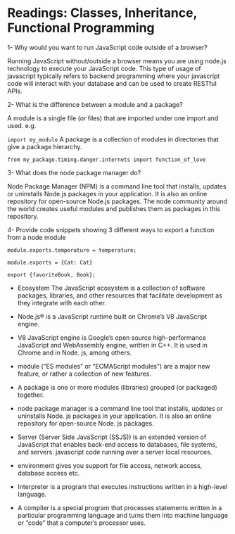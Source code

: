 # Readings: Classes, Inheritance, Functional Programming

1- Why would you want to run JavaScript code outside of a browser?

Running JavaScript without/outside a browser means you are using node.js technology to execute your JavaScript code. This type of usage of javascript typically refers to backend programming where your javascript code will interact with your database and can be used to create RESTful APIs.

2- What is the difference between a module and a package?

A module is a single file (or files) that are imported under one import and used. e.g.

`import my_module`
A package is a collection of modules in directories that give a package hierarchy.

`from my_package.timing.danger.internets import function_of_love`

3- What does the node package manager do?

Node Package Manager (NPM) is a command line tool that installs, updates or uninstalls Node.js packages in your application. It is also an online repository for open-source Node.js packages. The node community around the world creates useful modules and publishes them as packages in this repository.

4- Provide code snippets showing 3 different ways to export a function from a node module

`module.exports.temperature = temperature; `

`module.exports = {Cat: Cat}`

`export {favoriteBook, Book};`

* Ecosystem The JavaScript ecosystem is a collection of software packages, libraries, and other resources that facilitate development as they integrate with each other.

* Node.js® is a JavaScript runtime built on Chrome’s V8 JavaScript engine.

* V8 JavaScript engine is Google’s open source high-performance JavaScript and WebAssembly engine, written in C++. It is used in Chrome and in Node. js, among others.

* module (“ES modules” or “ECMAScript modules”) are a major new feature, or rather a collection of new features.

* A package is one or more modules (libraries) grouped (or packaged) together.

* node package manager is a command line tool that installs, updates or uninstalls Node. js packages in your application. It is also an online repository for open-source Node. js packages.

* Server (Server Side JavaScript (SSJS)) is an extended version of JavaScript that enables back-end access to databases, file systems, and servers. javascript code running over a server local resources.

* environment gives you support for file access, network access, database access etc.

* Interpreter is a program that executes instructions written in a high-level language.

* A compiler is a special program that processes statements written in a particular programming language and turns them into machine language or “code” that a computer’s processor uses.

